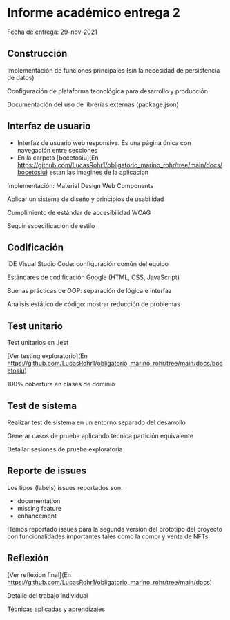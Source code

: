 # Informe académico entrega 2
Fecha de entrega: 29-nov-2021

## Construcción

Implementación de funciones principales (sin la necesidad de persistencia de datos)

Configuración de plataforma tecnológica para desarrollo y producción

Documentación del uso de librerías externas (package.json)

## Interfaz de usuario

- Interfaz de usuario web responsive. Es una página única con navegación entre secciones
- En la carpeta [bocetosiu](En https://github.com/LucasRohr1/obligatorio_marino_rohr/tree/main/docs/bocetosiu) estan las imagines de la aplicacion

Implementación: Material Design Web Components

Aplicar un sistema de diseño y principios de usabilidad

Cumplimiento de estándar de accesibilidad WCAG

Seguir especificación de estilo

## Codificación

IDE Visual Studio Code: configuración común del equipo

Estándares de codificación Google (HTML, CSS, JavaScript)

Buenas prácticas de OOP: separación de lógica e interfaz

Análisis estático de código: mostrar reducción de problemas

## Test unitario

Test unitarios en Jest

[Ver testing exploratorio](En https://github.com/LucasRohr1/obligatorio_marino_rohr/tree/main/docs/bocetosiu)

100% cobertura en clases de dominio


## Test de sistema

Realizar test de sistema en un entorno separado del desarrollo

Generar casos de prueba aplicando técnica partición equivalente

Detallar sesiones de prueba exploratoria

## Reporte de issues

Los tipos (labels) issues reportados son:
- documentation
- missing feature
- enhancement

Hemos reportado issues para la segunda version del prototipo del proyecto con funcionalidades importantes tales como la compr y venta de NFTs

## Reflexión

[Ver reflexion final](En https://github.com/LucasRohr1/obligatorio_marino_rohr/tree/main/docs)

Detalle del trabajo individual

Técnicas aplicadas y aprendizajes
